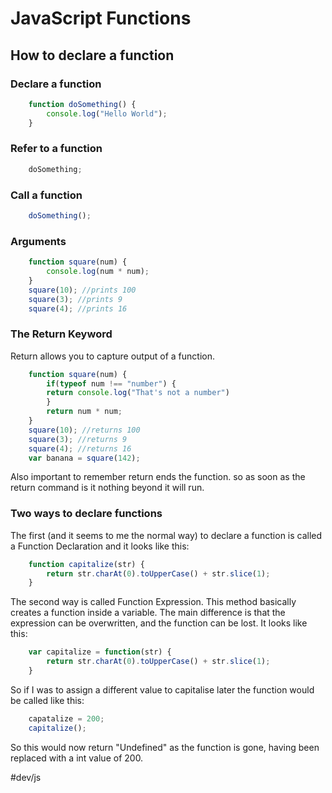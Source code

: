 # JavaScript Functions
## How to declare a function
### Declare a function

``` js
	function doSomething() {
		console.log("Hello World");
	}
```

### Refer to a function

```js
	doSomething;
```

### Call a function

```js
	doSomething();
```

### Arguments

```js
	function square(num) {
		console.log(num * num);
	}
	square(10); //prints 100
	square(3); //prints 9
	square(4); //prints 16
```

### The Return Keyword
Return allows you to capture output of a function.

``` js
	function square(num) {
		if(typeof num !== "number") {
		return console.log("That's not a number")
		}
		return num * num;
	}
	square(10); //returns 100
	square(3); //returns 9
	square(4); //returns 16
	var banana = square(142);
```

Also important to remember return ends the function. so as soon as the return command is it nothing beyond it will run.

### Two ways to declare functions
The first (and it seems to me the normal way) to declare a function is called a Function Declaration and it looks like this:

``` js
	function capitalize(str) {
		return str.charAt(0).toUpperCase() + str.slice(1);
	}
```

The second way is called Function Expression. This method basically creates a function inside a variable. The main difference is that the expression can be overwritten, and the function can be lost. It looks like this:

``` js
	var capitalize = function(str) {
		return str.charAt(0).toUpperCase() + str.slice(1);
	}
```

So if I was to assign a different value to capitalise later the function would be called like this:

``` js
	capatalize = 200;
	capitalize();
```

So this would now return "Undefined" as the function is gone, having been replaced with a int value of 200.

#dev/js
